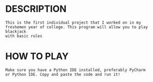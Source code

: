 # DESCRIPTION

<code>This is the first individual project that I worked on in my freshemen year of college.
This program will allow you to play blackjack with basic rules</code>

# HOW TO PLAY

<code>Make sure you have a Python IDE installed, preferably PyCharm or Python IDE.
Copy and paste the code and run it!</code>
